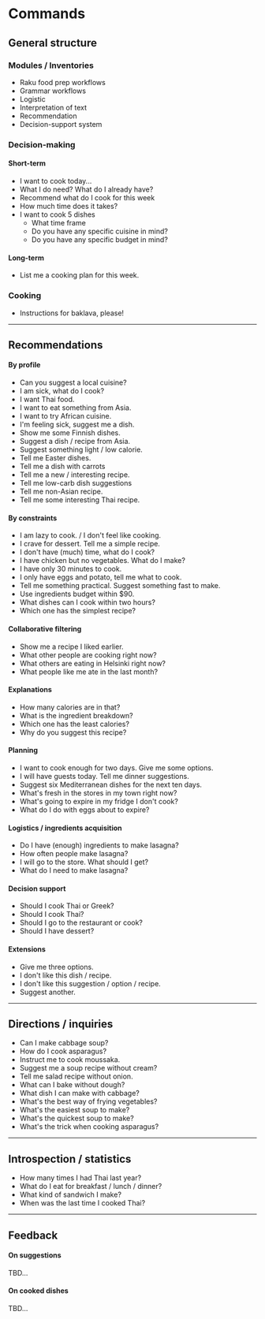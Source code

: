 # Commands

## General structure

### Modules / Inventories

- Raku food prep workflows
- Grammar workflows
- Logistic
- Interpretation of text
- Recommendation
- Decision-support system

### Decision-making

#### Short-term

- I want to cook today...
- What I do need? What do I already have?
- Recommend what do I cook for this week
- How much time does it takes?
- I want to cook 5 dishes
  - What time frame
  - Do you have any specific cuisine in mind?
  - Do you have any specific budget in mind?
  
#### Long-term

- List me a cooking plan for this week.

### Cooking

- Instructions for baklava, please!

-----

## Recommendations 

#### By profile

- Can you suggest a local cuisine?
- I am sick, what do I cook?
- I want Thai food.
- I want to eat something from Asia.
- I want to try African cuisine.
- I'm feeling sick, suggest me a dish.
- Show me some Finnish dishes.
- Suggest a dish / recipe from Asia.
- Suggest something light / low calorie.
- Tell me Easter dishes.
- Tell me a dish with carrots
- Tell me a new / interesting recipe.
- Tell me low-carb dish suggestions
- Tell me non-Asian recipe.
- Tell me some interesting Thai recipe.

#### By constraints

- I am lazy to cook. / I don't feel like cooking.
- I crave for dessert. Tell me a simple recipe.
- I don't have (much) time, what do I cook?
- I have chicken but no vegetables. What do I make?
- I have only 30 minutes to cook.
- I only have eggs and potato, tell me what to cook.
- Tell me something practical. Suggest something fast to make.
- Use ingredients budget within $90.
- What dishes can I cook within two hours?
- Which one has the simplest recipe?


#### Collaborative filtering

- Show me a recipe I liked earlier.
- What other people are cooking right now?
- What others are eating in Helsinki right now?
- What people like me ate in the last month?

#### Explanations

- How many calories are in that?
- What is the ingredient breakdown?
- Which one has the least calories?
- Why do you suggest this recipe?

#### Planning 

- I want to cook enough for two days. Give me some options.
- I will have guests today. Tell me dinner suggestions.
- Suggest six Mediterranean dishes for the next ten days.
- What's fresh in the stores in my town right now?
- What's going to expire in my fridge I don't cook?
- What do I do with eggs about to expire?

#### Logistics / ingredients acquisition

- Do I have (enough) ingredients to make lasagna?
- How often people make lasagna?
- I will go to the store. What should I get?
- What do I need to make lasagna?

#### Decision support

- Should I cook Thai or Greek?
- Should I cook Thai?
- Should I go to the restaurant or cook?
- Should I have dessert?

#### Extensions

- Give me three options.
- I don't like this dish / recipe.
- I don't like this suggestion / option / recipe.
- Suggest another.

-----

## Directions / inquiries

- Can I make cabbage soup?
- How do I cook asparagus?
- Instruct me to cook moussaka.
- Suggest me a soup recipe without cream?
- Tell me salad recipe without onion.
- What can I bake without dough?
- What dish I can make with cabbage?
- What's the best way of frying vegetables?
- What's the easiest soup to make?
- What's the quickest soup to make?
- What's the trick when cooking asparagus?

-----

## Introspection / statistics

- How many times I had Thai last year?
- What do I eat for breakfast / lunch / dinner?
- What kind of sandwich I make?
- When was the last time I cooked Thai?

-----

## Feedback

#### On suggestions

TBD...

#### On cooked dishes

TBD...

